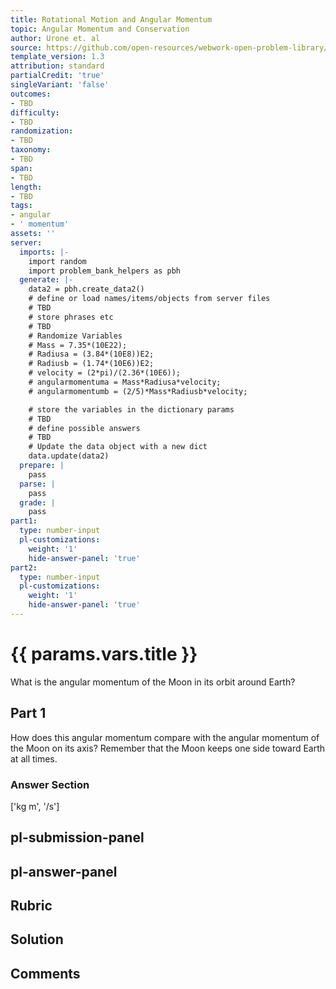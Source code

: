 ```yaml
---
title: Rotational Motion and Angular Momentum
topic: Angular Momentum and Conservation
author: Urone et. al
source: https://github.com/open-resources/webwork-open-problem-library/tree/master/Contrib/BrockPhysics/College_Physics_Urone/10.Rotational_Motion_and_Angular_Momentum/10-05.Angular_Momentum_and_Conservation/NU_U17_10_05_002.pg
template_version: 1.3
attribution: standard
partialCredit: 'true'
singleVariant: 'false'
outcomes:
- TBD
difficulty:
- TBD
randomization:
- TBD
taxonomy:
- TBD
span:
- TBD
length:
- TBD
tags:
- angular
- ' momentum'
assets: ''
server:
  imports: |-
    import random
    import problem_bank_helpers as pbh
  generate: |-
    data2 = pbh.create_data2()
    # define or load names/items/objects from server files
    # TBD
    # store phrases etc
    # TBD
    # Randomize Variables
    # Mass = 7.35*(10E22);
    # Radiusa = (3.84*(10E8))E2;
    # Radiusb = (1.74*(10E6))E2;
    # velocity = (2*pi)/(2.36*(10E6));
    # angularmomentuma = Mass*Radiusa*velocity;
    # angularmomentumb = (2/5)*Mass*Radiusb*velocity;

    # store the variables in the dictionary params
    # TBD
    # define possible answers
    # TBD
    # Update the data object with a new dict
    data.update(data2)
  prepare: |
    pass
  parse: |
    pass
  grade: |
    pass
part1:
  type: number-input
  pl-customizations:
    weight: '1'
    hide-answer-panel: 'true'
part2:
  type: number-input
  pl-customizations:
    weight: '1'
    hide-answer-panel: 'true'
---
```


# {{ params.vars.title }} 


What is the angular momentum of the Moon in its orbit around Earth?

## Part 1 
How does this angular momentum compare with the angular momentum of the Moon on its axis? Remember that the Moon keeps one side toward Earth at all times. 


 ### Answer Section
['kg m', '/s']

## pl-submission-panel 


## pl-answer-panel 


## Rubric 


## Solution 


## Comments 


